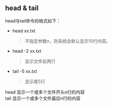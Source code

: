 ## head & tail

head与tail命令的格式如下：
 
- head xx.txt 
	> 不指定参数n，则系统会默认显示10行内容。

- head -2 xx.txt
	> 显示文件前两行
- tail -5 xx.txt
	> 显示尾5行 

head 显示一个或多个文件开头n行的内容  
tail 显示一个或多个文件最后n行的内容  

